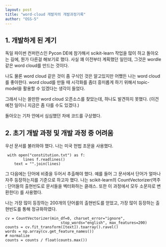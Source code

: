 ```yaml
---
layout: post
title: "word-cloud 개발자의 개발과정기록"
author: "OSS-5"
---
```


## 1. 개발하게 된 계기

 독일 파이썬 컨퍼런스인 Pycon DE에 참가해서 scikit-learn 작업을 많이 하고 돌아오는 길에, 뭔가 다른걸 해보기로 했다. 사실 꽤 이전부터 계획했던 일인데, 그것은 wordle 같은 word cloud를 만드는 것이다.

 나도 물론 word cloud 같은 것이 좀 구식인 것은 알고있지만 어쨌든 나는 word cloud를 좋아한다. word cloud를 만들 때 시각화를 좀더 흥미롭게 하기 위해서 topic-model을 활용할 수 있겠다는 생각이 들었다.

 그래서 나는 쓸만한 word cloud 오픈소스를 찾았는데, 하나도 발견하지 못했다. (이건 예전 일이니 지금은 좀 다를 수도 있겠다.)

 돌아오는 기차 안에서 심심했던 차에 코드를 구상했다.

## 2. 초기 개발 과정 및 개발 과정 중 어려움

 우선 문서를 불러와야 했다. 나는 미국 헌법 조문을 사용했다.

```
 with open("constitution.txt") as f:
        lines f.readlines()                                                                            
    text = "".join(lines) 
```

 그 다음에는 단어에 비중을 두어서 추출해야 했다. 예를 들어 그 문서에서 단어가 얼마나 자주 등장하는지를 기준으로 하고자 했다. 나는 scikit-learn의  CountVectorizer(역주 : 단어들의 출현빈도로 문서들을 벡터화하는 클래스. 또한 이 과정에서 모두 소문자로 변환한다) 를 사용했다. 
 
 나는 가장 많이 등장하는 200개의 단어를의 출현빈도를 얻었고, 가장 많이 등장하는 출현빈도를 통해 정규화하였다.

```
cv = CountVectorizer(min_df=0, charset_error="ignore",                                               
                         stop_words="english", max_features=200)
counts = cv.fit_transform([text]).toarray().ravel()                                                  
words = np.array(cv.get_feature_names()) 
# normalize                                                                                                                                             
counts = counts / float(counts.max())

```


